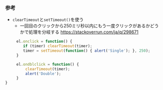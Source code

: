 ### 参考
- `clearTimeout`と`setTimeout()`を使う
  - 一回目のクリックから250ミリ秒以内にもう一度クリックがあるかどうかで処理を分岐する
https://stackoverrun.com/ja/q/298671
```js
     el.onclick = function() {
        if (timer) clearTimeout(timer);
        timer = setTimeout(function() { alert('Single'); }, 250);  
     }

     el.ondblclick = function() {
         clearTimeout(timer);
         alert('Double');
     }
}
```